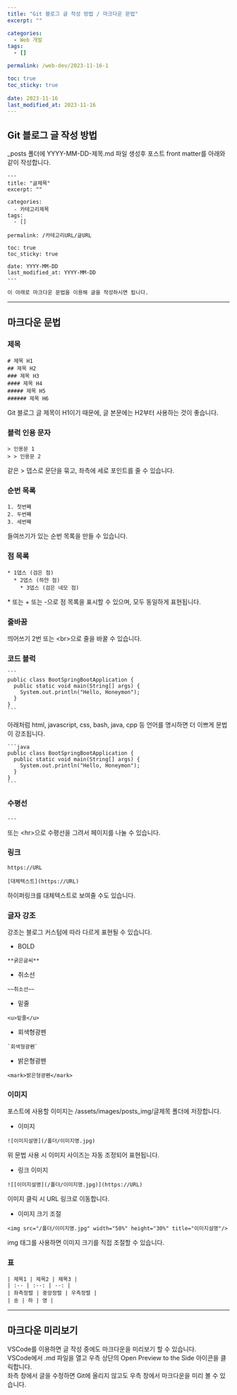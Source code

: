 ```yaml
---
title: "Git 블로그 글 작성 방법 / 마크다운 문법"
excerpt: ""

categories:
  - Web 개발
tags:
  - []

permalink: /web-dev/2023-11-16-1

toc: true
toc_sticky: true
 
date: 2023-11-16
last_modified_at: 2023-11-16
---
```


## Git 블로그 글 작성 방법

_posts 폴더에 YYYY-MM-DD-제목.md 파일 생성후 포스트 front matter를 아래와 같이 작성합니다.

```
---
title: "글제목"
excerpt: ""

categories:
  - 카테고리제목
tags:
  - []

permalink: /카테고리URL/글URL

toc: true
toc_sticky: true

date: YYYY-MM-DD
last_modified_at: YYYY-MM-DD
---

이 아래로 마크다운 문법을 이용해 글을 작성하시면 됩니다.
```

---

## 마크다운 문법

### 제목
```
# 제목 H1
## 제목 H2
### 제목 H3
#### 제목 H4
##### 제목 H5
###### 제목 H6
```
Git 블로그 글 제목이 H1이기 때문에, 글 본문에는 H2부터 사용하는 것이 좋습니다.

### 블럭 인용 문자
```
> 인용문 1
> > 인용문 2
```
같은 > 뎁스로 문단을 묶고, 좌측에 세로 포인트를 줄 수 있습니다.

### 순번 목록
```
1. 첫번째
2. 두번째
3. 세번째
```
들여쓰기가 있는 순번 목록을 만들 수 있습니다.

### 점 목록
```
* 1뎁스 (검은 점)
  * 2뎁스 (하얀 점)
    * 3뎁스 (검은 네모 점)
```
\* 또는 + 또는 -으로 점 목록을 표시할 수 있으며, 모두 동일하게 표현됩니다.


### 줄바꿈

띄어쓰기 2번 또는 \<br>으로 줄을 바꿀 수 있습니다.


### 코드 블럭

    ```
    public class BootSpringBootApplication {
      public static void main(String[] args) {
        System.out.println("Hello, Honeymon");
      }
    }
    ```

아래처럼 html, javascript, css, bash, java, cpp 등 언어를 명시하면 더 이쁘게 문법이 강조됩니다.

    ```java
    public class BootSpringBootApplication {
      public static void main(String[] args) {
        System.out.println("Hello, Honeymon");
      }
    }
    ```


### 수평선

```
---
```
또는 \<hr>으로 수평선을 그려서 페이지를 나눌 수 있습니다.


### 링크
```
https://URL
```
```
[대체텍스트](https://URL)
```
하이퍼링크를 대체텍스트로 보여줄 수도 있습니다.


### 글자 강조

강조는 블로그 커스텀에 따라 다르게 표현될 수 있습니다.

* BOLD

```
**굵은글씨**
```

* 취소선

```
~~취소선~~
```

* 밑줄

```
<u>밑줄</u>
```

* 회색형광펜

```
`회색형광펜`
```

* 밝은형광펜

```
<mark>밝은형광펜</mark>
```


### 이미지

포스트에 사용할 이미지는 /assets/images/posts_img/글제목 폴더에 저장합니다.

* 이미지

```
![이미지설명](/폴더/이미지명.jpg)
```
위 문법 사용 시 이미지 사이즈는 자동 조정되어 표현됩니다.

* 링크 이미지

```
![[이미지설명](/폴더/이미지명.jpg)](https://URL)
```
이미지 클릭 시 URL 링크로 이동합니다.

* 이미지 크기 조절

```
<img src="/폴더/이미지명.jpg" width="50%" height="30%" title="이미지설명"/>
```
img 태그를 사용하면 이미지 크기를 직접 조절할 수 있습니다.


### 표

```
| 제목1 | 제목2 | 제목3 |
| :-- | :--: | --: |
| 좌측정렬 | 중앙정렬 | 우측정렬 |
| 송 | 하 | 영 |
```

---

## 마크다운 미리보기

VSCode를 이용하면 글 작성 중에도 마크다운을 미리보기 할 수 있습니다.  
VSCode에서 .md 파일을 열고 우측 상단의 Open Preview to the Side 아이콘을 클릭합니다.  
좌측 창에서 글을 수정하면 Git에 올리지 않고도 우측 창에서 마크다운을 미리 볼 수 있습니다.